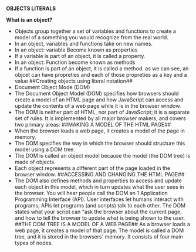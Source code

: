**OBJECTS LITERALS**

**What is an object?**
- Objects group together a set of variables and functions to create a model of a something you would recognize from the real world. 
- In an object, variables and functions take on new names.
- In an object: variable Become known as properties
- If a variable is part of an object, it is called a property.
- In an object: Function become known as methods
- If a function is part of an object, it is called a method. as we can see, an objcet can have propreties and each of those propreties as a key and a value
##Creating objects using literal notation##
- Document Object Mode (DOM)
- The Document Object Model (DOM) specifies how browsers should create a model of an HTML page and how JavaScript can access and update the contents of a web page while it is in the browser window.
- The DOM is neither part of HTML, nor part of JavaScript; it is a separate set of rules. It is implemented by all major browser makers, and covers two primary areas:
##MAKING A MODEL OF THE HTML PAGE##
- When the browser loads a web page, it creates a model of the page in memory.
- The DOM specifies the way in which the browser should structure this model using a DOM tree.
- The DOM is called an object model because the model (the DOM tree) is made of objects.
- Each object represents a different part of the page loaded in the browser window.
##ACCESSING AND CHANGING THE HTML PAGE##
- The DOM also defines methods and properties to access and update each object in this model, which in turn updates what the user sees in the browser. You will hear people call the DOM an 1 Application Programming Interface (API). User interfaces let humans interact with programs; APls let programs (and scripts) talk to each other. The DOM states what your script can "ask the browser about the current page, and how to tell the browser to update what is being shown to the user.
##THE DOM TREE IS A MODEL OF A WEB PAGE##
As a browser loads a web page, it creates a model of that page. The model is called a DOM tree, and it is stored in the browsers' memory. It consists of four main types of nodes.

